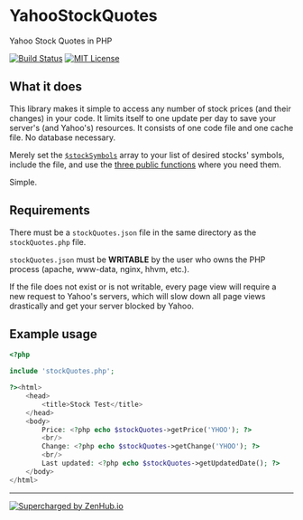 # YahooStockQuotes
Yahoo Stock Quotes in PHP

[![Build Status](https://travis-ci.org/aensley/YahooStockQuotes.svg)](https://travis-ci.org/aensley/YahooStockQuotes) [![MIT License](https://img.shields.io/badge/license-MIT-blue.svg)](https://github.com/aensley/YahooStockQuotes/blob/master/LICENSE)

## What it does

This library makes it simple to access any number of stock prices (and their changes) in your code. It limits itself to one update per day to save your server's (and Yahoo's) resources. It consists of one code file and one cache file. No database necessary.

Merely set the [`$stockSymbols`](https://github.com/aensley/YahooStockQuotes/blob/master/stockQuotes.php#L17) array to your list of desired stocks' symbols, include the file, and use the [three public functions](#example-usage) where you need them.

Simple.


## Requirements

There must be a `stockQuotes.json` file in the same directory as the `stockQuotes.php` file. 

`stockQuotes.json` must be **WRITABLE** by the user who owns the PHP process (apache, www-data, nginx, hhvm, etc.).

If the file does not exist or is not writable, every page view will require a new request to Yahoo's servers, which will slow down all page views drastically and get your server blocked by Yahoo.


## Example usage

```php
<?php

include 'stockQuotes.php';

?><html>
	<head>
		<title>Stock Test</title>
	</head>
	<body>
		Price: <?php echo $stockQuotes->getPrice('YHOO'); ?>
		<br/>
		Change: <?php echo $stockQuotes->getChange('YHOO'); ?>
		<br/>
		Last updated: <?php echo $stockQuotes->getUpdatedDate(); ?>
	</body>
</html>
```

----

[![Supercharged by ZenHub.io](https://raw.githubusercontent.com/ZenHubIO/support/master/zenhub-badge.png)](https://zenhub.io)
